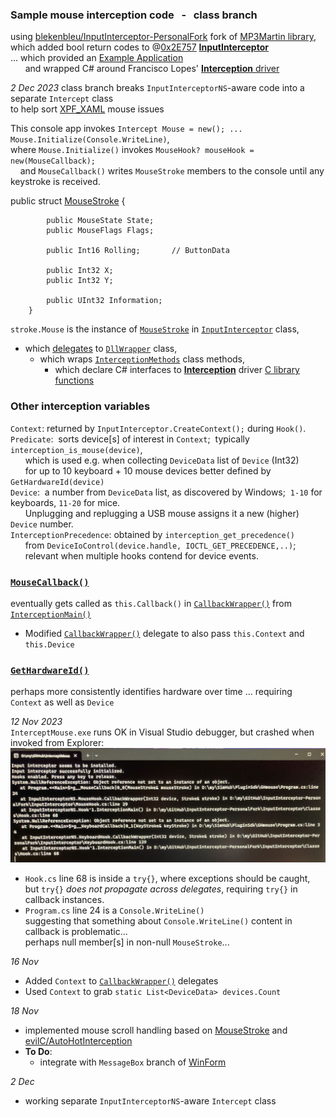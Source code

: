 ### Sample mouse interception code &nbsp; - &nbsp; class branch
using [blekenbleu/InputInterceptor-PersonalFork](https://github.com/blekenbleu/InputInterceptor-PersonalFork)
 fork of [MP3Martin library](https://github.com/MP3Martin/InputInterceptor-PersonalFork/),  
which added bool return codes to @[0x2E757](https://github.com/0x2E757) [**InputInterceptor**](https://github.com/0x2E757/InputInterceptor/)  
...  which provided an [Example Application](https://github.com/0x2E757/InputInterceptor/#example-application)  
 &nbsp; &nbsp; &nbsp; and wrapped C# around Francisco Lopes' [**Interception** driver](https://www.oblita.com/interception.html)

*2 Dec 2023* class branch breaks `InputInterceptorNS`-aware code into a separate `Intercept` class  
	to help sort [XPF_XAML](../WPF_XAML/) mouse issues

This console app invokes `Intercept Mouse = new(); ... Mouse.Initialize(Console.WriteLine)`,  
where `Mouse.Initialize()` invokes `MouseHook? mouseHook = new(MouseCallback);`  
 &nbsp; &nbsp; and `MouseCallback()` writes `MouseStroke` members to the console until any keystroke is received.  

public struct [MouseStroke](MouseStroke.md) {
```
        public MouseState State;
        public MouseFlags Flags;

        public Int16 Rolling;		// ButtonData

        public Int32 X;
        public Int32 Y;

        public UInt32 Information;
	}

```
`stroke.Mouse` is the instance of [`MouseStroke`](https://github.com/blekenbleu/InputInterceptor-PersonalFork/blob/master/InputInterceptor/Classes/MouseStroke.cs)
 in [`InputInterceptor`](https://github.com/blekenbleu/InputInterceptor-PersonalFork/blob/master/InputInterceptor/InputInterceptor.cs) class,
- which [delegates](https://learn.microsoft.com/en-US/dotnet/csharp/programming-guide/delegates/)
  to [`DllWrapper`](https://github.com/blekenbleu/InputInterceptor-PersonalFork/blob/master/InputInterceptor/DllWrapper.cs) class,  
  - which wraps  [`InterceptionMethods`](https://github.com/blekenbleu/InputInterceptor-PersonalFork/blob/master/InputInterceptor/InterceptionMethods.cs) class methods,  
    - which declare C# interfaces to [**Interception**](https://www.oblita.com/interception.html) driver [C library functions](https://github.com/oblitum/Interception/blob/master/library/interception.c)  

### Other interception variables
`Context`:  returned by `InputInterceptor.CreateContext();` during `Hook()`.  
`Predicate`:&nbsp; sorts device[s] of interest in `Context`;&nbsp; typically `interception_is_mouse(device)`,  
  &nbsp; &nbsp; &nbsp; which is used e.g. when collecting `DeviceData` list of `Device` (Int32)  
  &nbsp; &nbsp; &nbsp; for up to 10 keyboard + 10 mouse devices better defined by `GetHardwareId(device)`  
`Device`:&nbsp; a number from `DeviceData` list, as discovered by Windows;&nbsp;  `1-10` for keyboards, `11-20` for mice.    
  &nbsp; &nbsp; &nbsp; Unplugging and replugging a USB mouse assigns it a new (higher) `Device` number.  
`InterceptionPrecedence`:  obtained by `interception_get_precedence()`  
 &nbsp; &nbsp; &nbsp; from `DeviceIoControl(device.handle, IOCTL_GET_PRECEDENCE,..)`;  
 &nbsp; &nbsp; &nbsp; relevant when multiple hooks contend for device events.  

### [`MouseCallback()`](blob/master/program.cs#L24)
 eventually gets called as `this.Callback()` in [`CallbackWrapper()`](https://github.com/blekenbleu/InputInterceptor-PersonalFork/blob/master/InputInterceptor/MouseHook.cs#L29)
 from [`InterceptionMain()`](https://github.com/blekenbleu/InputInterceptor-PersonalFork/blob/master/InputInterceptor/Classes/Hook.cs#L57)  
- Modified [`CallbackWrapper()`](https://github.com/blekenbleu/InputInterceptor-PersonalFork/blob/master/InputInterceptor/MouseHook.cs#L29) delegate to also pass `this.Context` and `this.Device` 

### [`GetHardwareId()`](https://github.com/blekenbleu/InputInterceptor-PersonalFork/blob/master/InputInterceptor/InterceptionMethods.cs#L47)
perhaps more consistently identifies hardware over time ... requiring `Context` as well as `Device`

*12 Nov 2023*  
`InterceptMouse.exe` runs OK in Visual Studio debugger, but crashed when invoked from Explorer:  
![](exception.jpg)  
- `Hook.cs` line 68 is inside a `try{}`, where exceptions should be caught,  
	but `try{}` *does not propagate across delegates*, requiring `try{}` in callback instances.  
- `Program.cs` line 24 is a `Console.WriteLine()`  
	suggesting that something about `Console.WriteLine()` content in callback is problematic...  
	perhaps null member[s] in non-null `MouseStroke`...  

*16 Nov*  
- Added `Context` to  [`CallbackWrapper()`](https://github.com/blekenbleu/InputInterceptor-PersonalFork/blob/master/InputInterceptor/MouseHook.cs#L29) delegates  
- Used `Context` to grab `static List<DeviceData> devices.Count`  

*18 Nov*
- implemented mouse scroll handling based on [MouseStroke](MouseStroke.md) and [evilC/AutoHotInterception](https://github.com/evilC/AutoHotInterception/blob/master/C%23/AutoHotInterception/Helpers/HelperFunctions.cs#L148)  
- **To Do**:
	- integrate with `MessageBox` branch of [WinForm](https://github.com/blekenbleu/WinForm)  

*2 Dec*  
- working separate `InputInterceptorNS`-aware `Intercept` class
